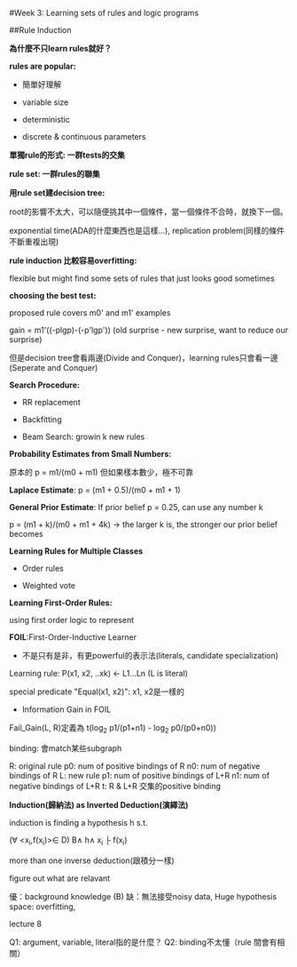 #Week 3: Learning sets of rules and logic programs

##Rule Induction

**為什麼不只learn rules就好？**

**rules are popular:**  

*  簡單好理解

*  variable size

*  deterministic

*  discrete & continuous parameters

**單獨rule的形式: 一群tests的交集**  

**rule set: 一群rules的聯集**

**用rule set建decision tree:**    

root的影響不太大，可以隨便挑其中一個條件，當一個條件不合時，就換下一個。

exponential time(ADA的什麼東西也是這樣...), replication problem(同樣的條件不斷重複出現)

**rule induction 比較容易overfitting:**

flexible but might find some sets of rules that just looks good sometimes

**choosing the best test:** 

proposed rule covers m0' and m1' examples

gain = m1'((-plgp)-(-p'lgp'))  (old surprise - new surprise, want to reduce our surprise)

但是decision tree會看兩邊(Divide and Conquer)，learning rules只會看一邊(Seperate and Conquer)

**Search Procedure:**

*  RR replacement

*  Backfitting

*  Beam Search: growin k new rules

**Probability Estimates from Small Numbers:**

原本的 p = m1/(m0 + m1) 但如果樣本數少，極不可靠

<b>Laplace Estimate</b>: p = (m1 + 0.5)/(m0 + m1 + 1) 

<b>General Prior Estimate</b>: If prior belief p = 0.25, can use any number k

p = (m1 + k)/(m0 + m1 + 4k) -> the larger k is, the stronger our prior belief becomes

**Learning Rules for Multiple Classes**

*  Order rules

*  Weighted vote 

**Learning First-Order Rules:**

using first order logic to represent

<b>FOIL</b>:First-Order-Inductive Learner

*  不是只有是非，有更powerful的表示法(literals, candidate specialization)

Learning rule: P(x1, x2, ..xk) <- L1...Ln (L is literal)

special predicate "Equal(x1, x2)": x1, x2是一樣的

*  Information Gain in FOIL

Fail_Gain(L, R)定義為 t(log<sub>2</sub> p1/(p1+n1) - log<sub>2</sub> p0/(p0+n0))

binding: 會match某些subgraph

R: original rule p0: num of positive bindings of R n0: num of negative bindings of R
L: new rule p1: num of positive bindings of L+R n1: num of negative bindings of L+R
t: R & L+R 交集的positive binding

**Induction(歸納法) as Inverted Deduction(演繹法)**

induction is finding a hypothesis h s.t. 

(∀ <x<sub>i</sub>,f(x<sub>i</sub>)>∈ D) B∧ h∧ x<sub>i</sub> ├ f(x<sub>i</sub>)

more than one inverse deduction(跟積分一樣)

figure out what are relavant

優：background knowledge (B)
缺：無法接受noisy data, Huge hypothesis space: overfitting, 

lecture 8


Q1: argument, variable, literal指的是什麼？
Q2: binding不太懂（rule 間會有相關）















